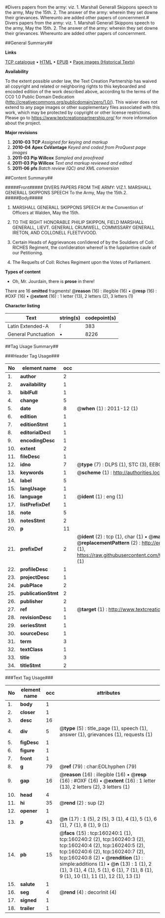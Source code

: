 #Divers papers from the army: viz. 1. Marshall Generall Skippons speech to the army, May the 15th. 2. The answer of the army: wherein they set downe their grievances. Whereunto are added other papers of concernment.#
Divers papers from the army: viz. 1. Marshall Generall Skippons speech to the army, May the 15th. 2. The answer of the army: wherein they set downe their grievances. Whereunto are added other papers of concernment.

##General Summary##

**Links**

[TCP catalogue](http://www.ota.ox.ac.uk/tcp/)  • 
[HTML](http://tei.it.ox.ac.uk/tcp/Texts-HTML/free/A81/A81561.html)  • 
[EPUB](http://tei.it.ox.ac.uk/tcp/Texts-EPUB/free/A81/A81561.epub) • 
[Page images (Historical Texts)](https://historicaltexts.jisc.ac.uk/eebo-99862014e)

**Availability**

To the extent possible under law, the Text Creation Partnership has waived all copyright and related or neighboring rights to this keyboarded and encoded edition of the work described above, according to the terms of the CC0 1.0 Public Domain Dedication (http://creativecommons.org/publicdomain/zero/1.0/). This waiver does not extend to any page images or other supplementary files associated with this work, which may be protected by copyright or other license restrictions. Please go to https://www.textcreationpartnership.org/ for more information about the project.

**Major revisions**

1. __2010-03__ __TCP__ *Assigned for keying and markup*
1. __2010-04__ __Apex CoVantage__ *Keyed and coded from ProQuest page images*
1. __2011-03__ __Pip Willcox__ *Sampled and proofread*
1. __2011-03__ __Pip Willcox__ *Text and markup reviewed and edited*
1. __2011-06__ __pfs__ *Batch review (QC) and XML conversion*

##Content Summary##

#####Front#####
 DIVERS PAPERS FROM THE ARMY: VIZ.1. MARSHALL GENERALL SKIPPONS SPEECH To the Army, May the 15th.2. 
#####Body#####

1. MARSHALL GENERALL SKIPPONS SPEECH At the Convention of Officers at Walden, May the 15th.

1. TO THE RIGHT HONORABLE PHILIP SKIPPON, FIELD MARSHALL GENERALL, LIEVT. GENERALL
CRUMWELL, COMMISSARY GENERALL IRETON, AND COLLONELL FLEETVVOOD.

1. Certain Heads of Aggrievances conſidered of by the Souldiers of Coll: RICHES Regiment, the conſideration whereof is the ſupplantive cauſe of our Petitioning.

1. The Requeſts of Coll: Riches Regiment upon the Votes of
Parliament.

**Types of content**

  * Oh, Mr. Jourdain, there is **prose** in there!

There are 16 **omitted** fragments! 
 @__reason__ (16) : illegible (16)  •  @__resp__ (16) : #OXF (16)  •  @__extent__ (16) : 1 letter (13), 2 letters (2), 3 letters (1)

**Character listing**


|Text|string(s)|codepoint(s)|
|---|---|---|
|Latin Extended-A|ſ|383|
|General Punctuation|•|8226|

##Tag Usage Summary##

###Header Tag Usage###

|No|element name|occ|attributes|
|---|---|---|---|
|1.|__author__|2||
|2.|__availability__|1||
|3.|__biblFull__|1||
|4.|__change__|5||
|5.|__date__|8| @__when__ (1) : 2011-12 (1)|
|6.|__edition__|1||
|7.|__editionStmt__|1||
|8.|__editorialDecl__|1||
|9.|__encodingDesc__|1||
|10.|__extent__|2||
|11.|__fileDesc__|1||
|12.|__idno__|7| @__type__ (7) : DLPS (1), STC (3), EEBO-CITATION (1), PROQUEST (1), VID (1)|
|13.|__keywords__|1| @__scheme__ (1) : http://authorities.loc.gov/ (1)|
|14.|__label__|5||
|15.|__langUsage__|1||
|16.|__language__|1| @__ident__ (1) : eng (1)|
|17.|__listPrefixDef__|1||
|18.|__note__|5||
|19.|__notesStmt__|2||
|20.|__p__|11||
|21.|__prefixDef__|2| @__ident__ (2) : tcp (1), char (1)  •  @__matchPattern__ (2) : ([0-9\-]+):([0-9IVX]+) (1), (.+) (1)  •  @__replacementPattern__ (2) : http://eebo.chadwyck.com/downloadtiff?vid=$1&page=$2 (1), https://raw.githubusercontent.com/textcreationpartnership/Texts/master/tcpchars.xml#$1 (1)|
|22.|__profileDesc__|1||
|23.|__projectDesc__|1||
|24.|__pubPlace__|2||
|25.|__publicationStmt__|2||
|26.|__publisher__|2||
|27.|__ref__|1| @__target__ (1) : http://www.textcreationpartnership.org/docs/. (1)|
|28.|__revisionDesc__|1||
|29.|__seriesStmt__|1||
|30.|__sourceDesc__|1||
|31.|__term__|3||
|32.|__textClass__|1||
|33.|__title__|3||
|34.|__titleStmt__|2||


###Text Tag Usage###

|No|element name|occ|attributes|
|---|---|---|---|
|1.|__body__|1||
|2.|__closer__|1||
|3.|__desc__|16||
|4.|__div__|5| @__type__ (5) : title_page (1), speech (1), answer (1), grievances (1), requests (1)|
|5.|__figDesc__|1||
|6.|__figure__|1||
|7.|__front__|1||
|8.|__g__|79| @__ref__ (79) : char:EOLhyphen (79)|
|9.|__gap__|16| @__reason__ (16) : illegible (16)  •  @__resp__ (16) : #OXF (16)  •  @__extent__ (16) : 1 letter (13), 2 letters (2), 3 letters (1)|
|10.|__head__|4||
|11.|__hi__|35| @__rend__ (2) : sup (2)|
|12.|__opener__|1||
|13.|__p__|43| @__n__ (17) : 1 (5), 2 (5), 3 (1), 4 (1), 5 (1), 6 (1), 7 (1), 8 (1), 9 (1)|
|14.|__pb__|15| @__facs__ (15) : tcp:160240:1 (1), tcp:160240:2 (2), tcp:160240:3 (2), tcp:160240:4 (2), tcp:160240:5 (2), tcp:160240:6 (2), tcp:160240:7 (2), tcp:160240:8 (2)  •  @__rendition__ (1) : simple:additions (1)  •  @__n__ (13) : 1 (1), 2 (1), 3 (1), 4 (1), 5 (1), 6 (1), 7 (1), 8 (1), 9 (1), 10 (1), 11 (1), 12 (1), 13 (1)|
|15.|__salute__|1||
|16.|__seg__|4| @__rend__ (4) : decorInit (4)|
|17.|__signed__|1||
|18.|__trailer__|1||
